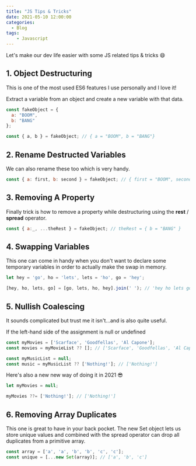 ```yaml
---
title: "JS Tips & Tricks"
date: 2021-05-10 12:00:00
categories:
  - Blog
tags: 
    - Javascript
---
```


Let's make our dev life easier with some JS related tips & tricks :smile:

## 1. Object Destructuring

This is one of the most used ES6 features I use personally and I love it!

Extract a variable from an object and create a new variable with that data.

```javascript
const fakeObject = {
  a: "BOOM",
  b: "BANG"
};

const { a, b } = fakeObject; // { a = "BOOM", b = "BANG"}
```

## 2. Rename Destructed Variables

We can also rename these too which is very handy.

```javascript
const { a: first, b: second } = fakeObject; // { first = "BOOM", second = "BANG"}
```

## 3. Removing A Property

Finally trick is how to remove a property while destructuring using the **rest** / **spread** operator.

```javascript
const { a:_, ...theRest } = fakeObject; // theRest = { b = "BANG" }
```

## 4. Swapping Variables

This one can come in handy when you don't want to declare some temporary variables in order to actually make the swap in memory.

```javascript
let hey = 'go', ho = 'lets', lets = 'ho', go = 'hey';

[hey, ho, lets, go] = [go, lets, ho, hey].join(' '); // 'hey ho lets go'
```

## 5. Nullish Coalescing

It sounds complicated but trust me it isn't...and is also quite useful.

If the left-hand side of the assignment is null or undefined

```javascript
const myMovies = ['Scarface', 'Goodfellas', 'Al Capone'];
const movies = myMovieList ?? []; // ['Scarface', 'Goodfellas', 'Al Capone']

const myMusicList = null;
const music = myMusicList ?? ['Nothing!']; // ['Nothing!']
```

Here's also a new new way of doing it in 2021 :sunglasses:

```javascript
let myMovies = null;

myMovies ??= ['Nothing!']; // ['Nothing!']
```

## 6. Removing Array Duplicates

This one is great to have in your back pocket. The new Set object lets us store unique values and combined with the spread operator can drop all duplicates from a primitive array.

```javascript
const array = ['a', 'a', 'b', 'b', 'c', 'c'];
const unique = [...new Set(array)]; // ['a', 'b', 'c']
```